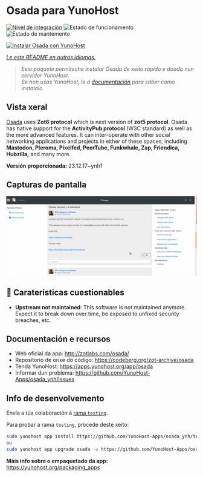 <!--
NOTA: Este README foi creado automáticamente por <https://github.com/YunoHost/apps/tree/master/tools/readme_generator>
NON debe editarse manualmente.
-->

# Osada para YunoHost

[![Nivel de integración](https://dash.yunohost.org/integration/osada.svg)](https://dash.yunohost.org/appci/app/osada) ![Estado de funcionamento](https://ci-apps.yunohost.org/ci/badges/osada.status.svg) ![Estado de mantemento](https://ci-apps.yunohost.org/ci/badges/osada.maintain.svg)

[![Instalar Osada con YunoHost](https://install-app.yunohost.org/install-with-yunohost.svg)](https://install-app.yunohost.org/?app=osada)

*[Le este README en outros idiomas.](./ALL_README.md)*

> *Este paquete permíteche instalar Osada de xeito rápido e doado nun servidor YunoHost.*  
> *Se non usas YunoHost, le a [documentación](https://yunohost.org/install) para saber como instalalo.*

## Vista xeral

[Osada](http://zotlabs.com/osada/) uses **Zot6 protocol** which is next version of **zot5 protocol**. Osada has native support for the **ActivityPub protocol** (W3C standard) as well as the more advanced features. It can inter-operate with other social networking applications and projects in either of these spaces, including **Mastodon, Pleroma, Pixelfed, PeerTube, Funkwhale, Zap, Friendica, Hubzilla,** and many more.


**Versión proporcionada:** 23.12.17~ynh1

## Capturas de pantalla

![Captura de pantalla de Osada](./doc/screenshots/comment_on_posts.gif)

## :red_circle: Caraterísticas cuestionables

- **Upstream not maintained**: This software is not maintained anymore. Expect it to break down over time, be exposed to unfixed security breaches, etc.

## Documentación e recursos

- Web oficial da app: <http://zotlabs.com/osada/>
- Repositorio de orixe do código: <https://codeberg.org/zot-archive/osada>
- Tenda YunoHost: <https://apps.yunohost.org/app/osada>
- Informar dun problema: <https://github.com/YunoHost-Apps/osada_ynh/issues>

## Info de desenvolvemento

Envía a túa colaboración á [rama `testing`](https://github.com/YunoHost-Apps/osada_ynh/tree/testing).

Para probar a rama `testing`, procede deste xeito:

```bash
sudo yunohost app install https://github.com/YunoHost-Apps/osada_ynh/tree/testing --debug
ou
sudo yunohost app upgrade osada -u https://github.com/YunoHost-Apps/osada_ynh/tree/testing --debug
```

**Máis info sobre o empaquetado da app:** <https://yunohost.org/packaging_apps>
